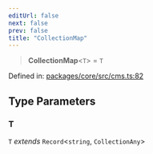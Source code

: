 ```yaml
---
editUrl: false
next: false
prev: false
title: "CollectionMap"
---
```


> **CollectionMap**\<`T`\> = `T`

Defined in: [packages/core/src/cms.ts:82](https://github.com/bitswired/foldcms/blob/92f893e734b1102683a12bd11c6183cc24996bdf/packages/core/src/cms.ts#L82)

## Type Parameters

### T

`T` *extends* `Record`\<`string`, `CollectionAny`\>
